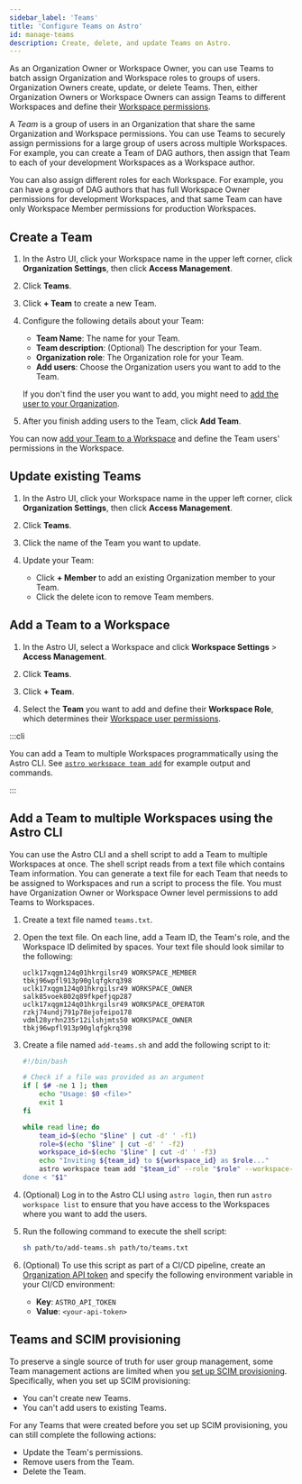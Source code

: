 ```yaml
---
sidebar_label: 'Teams'
title: 'Configure Teams on Astro'
id: manage-teams
description: Create, delete, and update Teams on Astro.
---
```


As an Organization Owner or Workspace Owner, you can use Teams to batch assign Organization and Workspace roles to groups of users. Organization Owners create, update, or delete Teams. Then, either Organization Owners or Workspace Owners can assign Teams to different Workspaces and define their [Workspace permissions](user-permissions.md#workspace-roles).

A _Team_ is a group of users in an Organization that share the same Organization and Workspace permissions. You can use Teams to securely assign permissions for a large group of users across multiple Workspaces. For example, you can create a Team of DAG authors, then assign that Team to each of your development Workspaces as a Workspace author.

You can also assign different roles for each Workspace. For example, you can have a group of DAG authors that has full Workspace Owner permissions for development Workspaces, and that same Team can have only Workspace Member permissions for production Workspaces.

## Create a Team

1. In the Astro UI, click your Workspace name in the upper left corner, click **Organization Settings**, then click **Access Management**.

2. Click **Teams**.

3. Click **+ Team** to create a new Team.

4. Configure the following details about your Team:

    - **Team Name**: The name for your Team.
    - **Team description**: (Optional) The description for your Team.
    - **Organization role**: The Organization role for your Team. 
    - **Add users**: Choose the Organization users you want to add to the Team. 

    If you don't find the user you want to add, you might need to [add the user to your Organization](manage-organization-users.md#add-a-user-to-an-organization).

5. After you finish adding users to the Team, click **Add Team**.

You can now [add your Team to a Workspace](manage-teams.md#add-a-team-to-a-workspace) and define the Team users' permissions in the Workspace.

## Update existing Teams

1. In the Astro UI, click your Workspace name in the upper left corner, click **Organization Settings**, then click **Access Management**.

2. Click **Teams**.

3. Click the name of the Team you want to update.

4. Update your Team:

    - Click **+ Member** to add an existing Organization member to your Team.
    - Click the delete icon to remove Team members.

## Add a Team to a Workspace

1. In the Astro UI, select a Workspace and click **Workspace Settings** > **Access Management**.

2. Click **Teams**.

3. Click **+ Team**.

4. Select the **Team** you want to add and define their **Workspace Role**, which determines their [Workspace user permissions](/astro/user-permissions.md#workspace-roles).

:::cli

You can add a Team to multiple Workspaces programmatically using the Astro CLI. See [`astro workspace team add`](cli/astro-workspace-team-add.md) for example output and commands.

:::

## Add a Team to multiple Workspaces using the Astro CLI

You can use the Astro CLI and a shell script to add a Team to multiple Workspaces at once. The shell script reads from a text file which contains Team information. You can generate a text file for each Team that needs to be assigned to Workspaces and run a script to process the file. You must have Organization Owner or Workspace Owner level permissions to add Teams to Workspaces.

1. Create a text file named `teams.txt`.
2. Open the text file. On each line, add a Team ID, the Team's role, and the Workspace ID delimited by spaces. Your text file should look similar to the following:

    ```text
    uclk17xqgm124q01hkrgilsr49 WORKSPACE_MEMBER tbkj96wpfl913p90glqfgkrq398
    uclk17xqgm124q01hkrgilsr49 WORKSPACE_OWNER salk85voek802q89fkpefjqp287
    uclk17xqgm124q01hkrgilsr49 WORKSPACE_OPERATOR rzkj74undj791p78ejofeipo178
    vdml28yrhn235r12ilshjmts50 WORKSPACE_OWNER tbkj96wpfl913p90glqfgkrq398
    ```

3. Create a file named `add-teams.sh` and add the following script to it:

    ```bash
    #!/bin/bash

    # Check if a file was provided as an argument
    if [ $# -ne 1 ]; then
        echo "Usage: $0 <file>"
        exit 1
    fi
    
    while read line; do
        team_id=$(echo "$line" | cut -d' ' -f1)
        role=$(echo "$line" | cut -d' ' -f2)
        workspace_id=$(echo "$line" | cut -d' ' -f3)
        echo "Inviting ${team_id} to ${workspace_id} as $role..."
        astro workspace team add "$team_id" --role "$role" --workspace-id "$workspace_id
    done < "$1"
    ```

4. (Optional) Log in to the Astro CLI using `astro login`, then run `astro workspace list` to ensure that you have access to the Workspaces where you want to add the users. 

5. Run the following command to execute the shell script:

    ```sh
    sh path/to/add-teams.sh path/to/teams.txt
    ```

6. (Optional) To use this script as part of a CI/CD pipeline, create an [Organization API token](organization-api-tokens.md) and specify the following environment variable in your CI/CD environment:

    - **Key**:  `ASTRO_API_TOKEN`
    - **Value**: `<your-api-token>`

## Teams and SCIM provisioning

To preserve a single source of truth for user group management, some Team management actions are limited when you [set up SCIM provisioning](set-up-scim-provisioning.md). Specifically, when you set up SCIM provisioning:

- You can't create new Teams.
- You can't add users to existing Teams.

For any Teams that were created before you set up SCIM provisioning, you can still complete the following actions:

- Update the Team's permissions.
- Remove users from the Team.
- Delete the Team.
